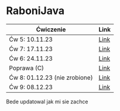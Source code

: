 # RaboniJava


|Ćwiczenie | Link |
|----------|----------------------------------------------------------------------------------|
|Ćw 5: 10.11.23 | [Link](https://github.com/11ArkaN/RaboniJava/blob/main/RaboniJava/src/Main.java) |
| Ćw 7: 17.11.23 | [Link](https://github.com/11ArkaN/RaboniJava/tree/17.11.23)                      |
| Ćw 6: 24.11.23 | [Link](https://github.com/11ArkaN/RaboniJava/tree/24.11.23)                      |
| Poprawa (C)  | [Link](https://github.com/11ArkaN/RaboniJava/tree/Poprawa_C)                      |
| Ćw 8: 01.12.23 (nie zrobione) | [Link](https://github.com/11ArkaN/RaboniJava/tree/1.12.23)                      |
| Ćw 9: 08.12.23 | [Link](https://github.com/11ArkaN/RaboniJava/tree/8.12.23)                      |


Bede updatowal jak mi sie zachce
